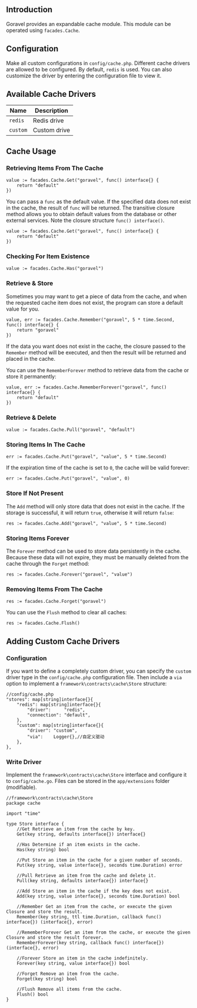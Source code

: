 ## Introduction

Goravel provides an expandable cache module. This module can be operated using `facades.Cache`.

## Configuration

Make all custom configurations in `config/cache.php`. Different cache drivers are allowed to be configured. By default, `redis` is used. You can also customize the driver by entering the configuration file to view it.

## Available Cache Drivers

Name      |  Description
-------- | -------------
`redis`  |  Redis drive
`custom` |  Custom drive

## Cache Usage

### Retrieving Items From The Cache

```
value := facades.Cache.Get("goravel", func() interface{} {
    return "default"
})
```

You can pass a `func` as the default value. If the specified data does not exist in the cache, the result of `func` will be returned. The transitive closure method allows you to obtain default values from the database or other external services. Note the closure structure `func() interface()`.

```
value := facades.Cache.Get("goravel", func() interface{} {
    return "default"
})
```

### Checking For Item Existence

```
value := facades.Cache.Has("goravel")
```

### Retrieve & Store

Sometimes you may want to get a piece of data from the cache, and when the requested cache item does not exist, the program can store a default value for you.

```
value, err := facades.Cache.Remember("goravel", 5 * time.Second, func() interface{} {
    return "goravel"
})
```

If the data you want does not exist in the cache, the closure passed to the `Remember` method will be executed, and then the result will be returned and placed in the cache.

You can use the `RememberForever` method to retrieve data from the cache or store it permanently:

```
value, err := facades.Cache.RememberForever("goravel", func() interface{} {
    return "default"
})
```

### Retrieve & Delete

```
value := facades.Cache.Pull("goravel", "default")
```

### Storing Items In The Cache

```
err := facades.Cache.Put("goravel", "value", 5 * time.Second)
```

If the expiration time of the cache is set to `0`, the cache will be valid forever:

```
err := facades.Cache.Put("goravel", "value", 0)
```

### Store If Not Present

The `Add` method will only store data that does not exist in the cache. If the storage is successful, it will return `true`, otherwise it will return `false`:

```
res := facades.Cache.Add("goravel", "value", 5 * time.Second)
```

### Storing Items Forever

The `Forever` method can be used to store data persistently in the cache. Because these data will not expire, they must be manually deleted from the cache through the `Forget` method:

```
res := facades.Cache.Forever("goravel", "value")
```

### Removing Items From The Cache

```
res := facades.Cache.Forget("goravel")
```

You can use the `Flush` method to clear all caches:

```
res := facades.Cache.Flush()
```

## Adding Custom Cache Drivers

### Configuration

If you want to define a completely custom driver, you can specify the `custom` driver type in the `config/cache.php` configuration file.
Then include a `via` option to implement a `framework\contracts\cache\Store` structure:

```
//config/cache.php
"stores": map[string]interface{}{
    "redis": map[string]interface{}{
        "driver":     "redis",
        "connection": "default",
    },
    "custom": map[string]interface{}{
        "driver": "custom",
        "via":    Logger{},//自定义驱动
    },
},
```

### Write Driver

Implement the `framework\contracts\cache\Store` interface and configure it to `config/cache.go`. Files can be stored in the `app/extensions` folder (modifiable).

```
//framework\contracts\cache\Store
package cache

import "time"

type Store interface {
    //Get Retrieve an item from the cache by key.
    Get(key string, defaults interface{}) interface{}
	
    //Has Determine if an item exists in the cache.
    Has(key string) bool
	
    //Put Store an item in the cache for a given number of seconds.
    Put(key string, value interface{}, seconds time.Duration) error
	
    //Pull Retrieve an item from the cache and delete it.
    Pull(key string, defaults interface{}) interface{}
	
    //Add Store an item in the cache if the key does not exist.
    Add(key string, value interface{}, seconds time.Duration) bool
	
    //Remember Get an item from the cache, or execute the given Closure and store the result.
    Remember(key string, ttl time.Duration, callback func() interface{}) (interface{}, error)
	
    //RememberForever Get an item from the cache, or execute the given Closure and store the result forever.
    RememberForever(key string, callback func() interface{}) (interface{}, error)
	
    //Forever Store an item in the cache indefinitely.
    Forever(key string, value interface{}) bool
	
    //Forget Remove an item from the cache.
    Forget(key string) bool
	
    //Flush Remove all items from the cache.
    Flush() bool
}
```